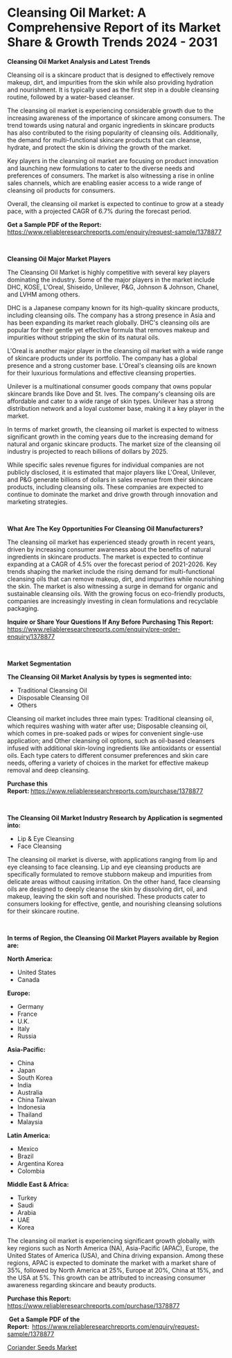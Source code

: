<p><h1>Cleansing Oil Market: A Comprehensive Report of its Market Share & Growth Trends 2024 - 2031</h1></p><p><strong>Cleansing Oil Market Analysis and Latest Trends</strong></p>
<p><p>Cleansing oil is a skincare product that is designed to effectively remove makeup, dirt, and impurities from the skin while also providing hydration and nourishment. It is typically used as the first step in a double cleansing routine, followed by a water-based cleanser.</p><p>The cleansing oil market is experiencing considerable growth due to the increasing awareness of the importance of skincare among consumers. The trend towards using natural and organic ingredients in skincare products has also contributed to the rising popularity of cleansing oils. Additionally, the demand for multi-functional skincare products that can cleanse, hydrate, and protect the skin is driving the growth of the market.</p><p>Key players in the cleansing oil market are focusing on product innovation and launching new formulations to cater to the diverse needs and preferences of consumers. The market is also witnessing a rise in online sales channels, which are enabling easier access to a wide range of cleansing oil products for consumers.</p><p>Overall, the cleansing oil market is expected to continue to grow at a steady pace, with a projected CAGR of 6.7% during the forecast period.</p></p>
<p><strong>Get a Sample PDF of the Report:&nbsp;</strong> <a href="https://www.reliableresearchreports.com/enquiry/request-sample/1378877">https://www.reliableresearchreports.com/enquiry/request-sample/1378877</a></p>
<p>&nbsp;</p>
<p><strong>Cleansing Oil Major Market Players</strong></p>
<p><p>The Cleansing Oil Market is highly competitive with several key players dominating the industry. Some of the major players in the market include DHC, KOSE, L'Oreal, Shiseido, Unilever, P&G, Johnson & Johnson, Chanel, and LVHM among others.</p><p>DHC is a Japanese company known for its high-quality skincare products, including cleansing oils. The company has a strong presence in Asia and has been expanding its market reach globally. DHC's cleansing oils are popular for their gentle yet effective formula that removes makeup and impurities without stripping the skin of its natural oils.</p><p>L'Oreal is another major player in the cleansing oil market with a wide range of skincare products under its portfolio. The company has a global presence and a strong customer base. L'Oreal's cleansing oils are known for their luxurious formulations and effective cleansing properties.</p><p>Unilever is a multinational consumer goods company that owns popular skincare brands like Dove and St. Ives. The company's cleansing oils are affordable and cater to a wide range of skin types. Unilever has a strong distribution network and a loyal customer base, making it a key player in the market.</p><p>In terms of market growth, the cleansing oil market is expected to witness significant growth in the coming years due to the increasing demand for natural and organic skincare products. The market size of the cleansing oil industry is projected to reach billions of dollars by 2025.</p><p>While specific sales revenue figures for individual companies are not publicly disclosed, it is estimated that major players like L'Oreal, Unilever, and P&G generate billions of dollars in sales revenue from their skincare products, including cleansing oils. These companies are expected to continue to dominate the market and drive growth through innovation and marketing strategies.</p></p>
<p>&nbsp;</p>
<p><strong>What Are The Key Opportunities For Cleansing Oil Manufacturers?</strong></p>
<p><p>The cleansing oil market has experienced steady growth in recent years, driven by increasing consumer awareness about the benefits of natural ingredients in skincare products. The market is expected to continue expanding at a CAGR of 4.5% over the forecast period of 2021-2026. Key trends shaping the market include the rising demand for multi-functional cleansing oils that can remove makeup, dirt, and impurities while nourishing the skin. The market is also witnessing a surge in demand for organic and sustainable cleansing oils. With the growing focus on eco-friendly products, companies are increasingly investing in clean formulations and recyclable packaging.</p></p>
<p><strong>Inquire or Share Your Questions If Any Before Purchasing This Report:</strong> <a href="https://www.reliableresearchreports.com/enquiry/pre-order-enquiry/1378877">https://www.reliableresearchreports.com/enquiry/pre-order-enquiry/1378877</a></p>
<p>&nbsp;</p>
<p><strong>Market Segmentation</strong></p>
<p><strong>The Cleansing Oil Market Analysis by types is segmented into:</strong></p>
<p><ul><li>Traditional Cleansing Oil</li><li>Disposable Cleansing Oil</li><li>Others</li></ul></p>
<p><p>Cleansing oil market includes three main types: Traditional cleansing oil, which requires washing with water after use; Disposable cleansing oil, which comes in pre-soaked pads or wipes for convenient single-use application; and Other cleansing oil options, such as oil-based cleansers infused with additional skin-loving ingredients like antioxidants or essential oils. Each type caters to different consumer preferences and skin care needs, offering a variety of choices in the market for effective makeup removal and deep cleansing.</p></p>
<p><strong>Purchase this Report:&nbsp;</strong><a href="https://www.reliableresearchreports.com/purchase/1378877">https://www.reliableresearchreports.com/purchase/1378877</a></p>
<p>&nbsp;</p>
<p><strong>The Cleansing Oil Market Industry Research by Application is segmented into:</strong></p>
<p><ul><li>Lip & Eye Cleansing</li><li>Face Cleansing</li></ul></p>
<p><p>The cleansing oil market is diverse, with applications ranging from lip and eye cleansing to face cleansing. Lip and eye cleansing products are specifically formulated to remove stubborn makeup and impurities from delicate areas without causing irritation. On the other hand, face cleansing oils are designed to deeply cleanse the skin by dissolving dirt, oil, and makeup, leaving the skin soft and nourished. These products cater to consumers looking for effective, gentle, and nourishing cleansing solutions for their skincare routine.</p></p>
<p>&nbsp;</p>
<p><strong>In terms of Region, the Cleansing Oil Market Players available by Region are:</strong></p>
<p>
    <p> <strong> North America: </strong>
        <ul>
            <li>United States</li>
            <li>Canada</li>
        </ul>
        </p> 
    <p> <strong> Europe: </strong>
        <ul>
            <li>Germany</li>
            <li>France</li>
            <li>U.K.</li>
            <li>Italy</li>
            <li>Russia</li>
        </ul>
        </p> 
    <p> <strong> Asia-Pacific: </strong>
        <ul>
            <li>China</li>
            <li>Japan</li>
            <li>South Korea</li>
            <li>India</li>
            <li>Australia</li>
            <li>China Taiwan</li>
            <li>Indonesia</li>
            <li>Thailand</li>
            <li>Malaysia</li>
        </ul>
        </p> 
    <p> <strong> Latin America: </strong>
        <ul>
            <li>Mexico</li>
            <li>Brazil</li>
            <li>Argentina Korea</li>
            <li>Colombia</li>
        </ul>
        </p> 
    <p> <strong> Middle East & Africa: </strong>
        <ul>
            <li>Turkey</li>
            <li>Saudi</li>
            <li>Arabia</li>
            <li>UAE</li>
            <li>Korea</li>
        </ul>
    </p>
    </p>
<p><p>The cleansing oil market is experiencing significant growth globally, with key regions such as North America (NA), Asia-Pacific (APAC), Europe, the United States of America (USA), and China driving expansion. Among these regions, APAC is expected to dominate the market with a market share of 35%, followed by North America at 25%, Europe at 20%, China at 15%, and the USA at 5%. This growth can be attributed to increasing consumer awareness regarding skincare and beauty products.</p></p>
<p><strong>Purchase this Report: </strong><a href="https://www.reliableresearchreports.com/purchase/1378877">https://www.reliableresearchreports.com/purchase/1378877</a></p>
<p>&nbsp;<strong>Get a Sample PDF of the Report:&nbsp;&nbsp;</strong><a href="https://www.reliableresearchreports.com/enquiry/request-sample/1378877">https://www.reliableresearchreports.com/enquiry/request-sample/1378877</a></p>
<p><strong></strong></p>
<p><p><a href="https://nifty-kite-d51.notion.site/Coriander-Seeds-Market-Research-Report-Reveals-The-Latest-Trends-And-Opportunities-of-this-Market-fo-226e9c2c87344e2a8470a6cca01d0436">Coriander Seeds Market</a></p></p>